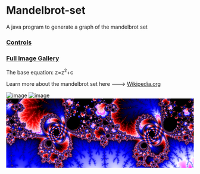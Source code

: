 # Mandelbrot-set
A java program to generate a graph of the mandelbrot set

### [Controls](https://github.com/C-Glick/Mandelbrot-set/wiki)
### [Full Image Gallery](https://github.com/C-Glick/Mandelbrot-set/wiki/gallery)

The base equation: z=z<sup>2</sup>+c

Learn more about the mandelbrot set here ---> [Wikipedia.org](https://en.wikipedia.org/wiki/Mandelbrot_set)

![image](/demo/demo.gif)
![image](/demo/demo2.gif)
![image](/demo/image_003.png)
